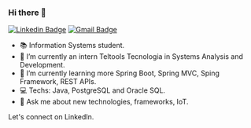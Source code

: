 ### Hi there 👋


[![Linkedin Badge](https://img.shields.io/badge/-LinkedIn-blue?style=flat-square&logo=Linkedin&logoColor=white&link=https://www.linkedin.com/in/marcospojr/)](https://www.linkedin.com/in/marcospojr/)
[![Gmail Badge](https://img.shields.io/badge/-Gmail-c14438?style=flat-square&logo=Gmail&logoColor=white&link=mailto:marcospojr13@gmail.com)](mailto:marcospojr13@gmail.com/)

- 📚 Information Systems student.
- 🔭 I’m currently an intern Teltools Tecnologia in Systems Analysis and Development.
- 🌱 I’m currently learning more Spring Boot, Spring MVC, Sping Framework, REST APIs.  
- 💻 Techs: Java, PostgreSQL and Oracle SQL.
- 💬 Ask me about new technologies, frameworks, IoT.

Let's connect on LinkedIn.
